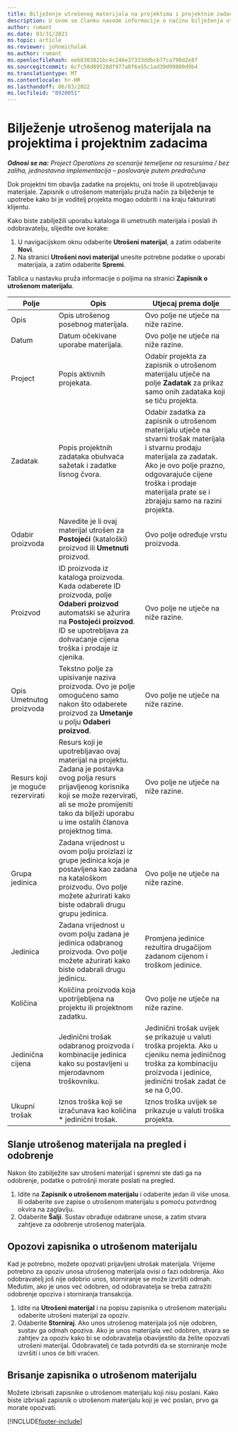 ```yaml
---
title: Bilježenje utrošenog materijala na projektima i projektnim zadacima
description: U ovom se članku navode informacije o načinu bilježenja utrošenog materijala na projektima i projektnim zadacima.
author: rumant
ms.date: 03/31/2021
ms.topic: article
ms.reviewer: johnmichalak
ms.author: rumant
ms.openlocfilehash: eeb8303821bc4c246e37333ddbcb77ca798d2e8f
ms.sourcegitcommit: 6cfc50d89528df977a8f6a55c1ad39d99800d9b4
ms.translationtype: MT
ms.contentlocale: hr-HR
ms.lasthandoff: 06/03/2022
ms.locfileid: "8920051"
---
```

# <a name="record-material-usage-on-projects-and-project-tasks"></a>Bilježenje utrošenog materijala na projektima i projektnim zadacima

_**Odnosi se na:** Project Operations za scenarije temeljene na resursima / bez zaliha, jednostavna implementacija – poslovanje putem predračuna_

Dok projektni tim obavlja zadatke na projektu, oni troše ili upotrebljavaju materijale. Zapisnik o utrošenom materijalu pruža način za bilježenje te upotrebe kako bi je voditelj projekta mogao odobriti i na kraju fakturirati klijentu. 

Kako biste zabilježili uporabu kataloga ili umetnutih materijala i poslali ih odobravatelju, slijedite ove korake: 

1. U navigacijskom oknu odaberite **Utrošeni materijal**, a zatim odaberite **Novi**.
2. Na stranici **Utrošeni novi materijal** unesite potrebne podatke o uporabi materijala, a zatim odaberite **Spremi**.

Tablica u nastavku pruža informacije o poljima na stranici **Zapisnik o utrošenom materijalu**. 

| **Polje** | **Opis** | **Utjecaj prema dolje** |
| --- | --- | --- |
| Opis | Opis utrošenog posebnog materijala. | Ovo polje ne utječe na niže razine. |
| Datum | Datum očekivane uporabe materijala. | Ovo polje ne utječe na niže razine. |
| Project | Popis aktivnih projekata. | Odabir projekta za zapisnik o utrošenom materijalu utječe na polje **Zadatak** za prikaz samo onih zadataka koji se tiču projekta. |
| Zadatak | Popis projektnih zadataka obuhvaća sažetak i zadatke lisnog čvora. | Odabir zadatka za zapisnik o utrošenom materijalu utječe na stvarni trošak materijala i stvarnu prodaju materijala za zadatak. Ako je ovo polje prazno, odgovarajuće cijene troška i prodaje materijala prate se i zbrajaju samo na razini projekta. |
| Odabir proizvoda | Navedite je li ovaj materijal utrošen za **Postojeći** (kataloški) proizvod ili **Umetnuti** proizvod. | Ovo polje određuje vrstu proizvoda. |
| Proizvod | ID proizvoda iz kataloga proizvoda. Kada odaberete ID proizvoda, polje **Odaberi proizvod** automatski se ažurira na **Postojeći proizvod**. ID se upotrebljava za dohvaćanje cijena troška i prodaje iz cjenika. | Ovo polje ne utječe na niže razine. |
| Opis Umetnutog proizvoda | Tekstno polje za upisivanje naziva proizvoda. Ovo je polje omogućeno samo nakon što odaberete proizvod za **Umetanje** u polju **Odaberi proizvod**.| Ovo polje ne utječe na niže razine. |
| Resurs koji je moguće rezervirati| Resurs koji je upotrebljavao ovaj materijal na projektu. Zadana je postavka ovog polja resurs prijavljenog korisnika koji se može rezervirati, ali se može promijeniti tako da bilježi uporabu u ime ostalih članova projektnog tima. | Ovo polje ne utječe na niže razine. |
| Grupa jedinica | Zadana vrijednost u ovom polju proizlazi iz grupe jedinica koja je postavljena kao zadana na kataloškom proizvodu. Ovo polje možete ažurirati kako biste odabrali drugu grupu jedinica. | Ovo polje ne utječe na niže razine. |
| Jedinica | Zadana vrijednost u ovom polju zadana je jedinica odabranog proizvoda. Ovo polje možete ažurirati kako biste odabrali drugu jedinicu. | Promjena jedinice rezultira drugačijom zadanom cijenom i troškom jedinice. |
| Količina | Količina proizvoda koja upotrijebljena na projektu ili projektnom zadatku. | Ovo polje ne utječe na niže razine. |
| Jedinična cijena | Jedinični trošak odabranog proizvoda i kombinacije jedinica kako su postavljeni u mjerodavnom troškovniku. | Jedinični trošak uvijek se prikazuje u valuti troška projekta. Ako u cjeniku nema jediničnog troška za kombinaciju proizvoda i jedinice, jedinični trošak zadat će se na 0,00. |
| Ukupni trošak | Iznos troška koji se izračunava kao količina \* jedinični trošak.| Iznos troška uvijek se prikazuje u valuti troška projekta. |


## <a name="submit-material-usage-for-review-and-approval"></a>Slanje utrošenog materijala na pregled i odobrenje 
Nakon što zabilježite sav utrošeni materijal i spremni ste dati ga na odobrenje, podatke o potrošnji morate poslati na pregled.

1. Idite na **Zapisnik o utrošenom materijalu** i odaberite jedan ili više unosa. Ili odaberite sve zapise o utrošenom materijalu s pomoću potvrdnog okvira na zaglavlju.
2. Odaberite **Šalji**. Sustav obrađuje odabrane unose, a zatim stvara zahtjeve za odobrenje utrošenog materijala.

## <a name="recall-a-material-usage-log"></a>Opozovi zapisnika o utrošenom materijalu

Kad je potrebno, možete opozvati prijavljeni utrošak materijala. Vrijeme potrebno za opoziv unosa utrošenog materijala ovisi o fazi odobrenja.  Ako odobravatelj još nije odobrio unos, storniranje se može izvršiti odmah. Međutim, ako je unos već odobren, od odobravatelja se treba zatražiti odobrenje opoziva i storniranja transakcija.

1. Idite na **Utrošeni materijal** i na popisu zapisnika o utrošenom materijalu odaberite utrošeni materijal za opoziv.
2. Odaberite **Storniraj**. Ako unos utrošenog materijala još nije odobren, sustav ga odmah opoziva. Ako je unos materijala već odobren, stvara se zahtjev za opoziv kako bi se odobravatelja obavijestilo da želite opozvati utrošeni materijal. Odobravatelj će tada potvrditi da se storniranje može izvršiti i unos će biti vraćen.

## <a name="delete-a-material-usage-log"></a>Brisanje zapisnika o utrošenom materijalu

Možete izbrisati zapisnike o utrošenom materijalu koji nisu poslani. Kako biste izbrisali zapisnik o utrošenom materijalu koji je već poslan, prvo ga morate opozvati.



[!INCLUDE[footer-include](../includes/footer-banner.md)]
